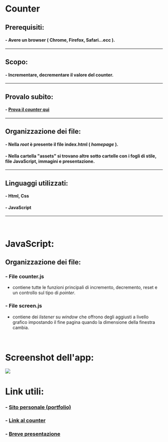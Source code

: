 # **Counter**
## **Prerequisiti:** 
#### - Avere un browser ( Chrome, Firefox, Safari...ecc ).

---

## **Scopo:** 
#### - Incrementare, decrementare il valore del counter.

---

## **Provalo subito:**
#### - [Prova il _counter_ qui](https://giovannipacelli2.github.io/counter/)
---

## **Organizzazione dei file:** 
#### - Nella _root_ è presente il file **index.html** ( _homepage_ ).
#### - Nella cartella "**assets**" si trovano altre sotto cartelle con i fogli di stile, file JavaScript, immagini e presentazione.

---

## **Linguaggi utilizzati:** 
#### - Html, Css
#### - JavaScript

---
</br>

# **JavaScript:** 

## **Organizzazione dei file:**
### - File **counter.js** 
- contiene tutte le funzioni principali di incremento, decremento, reset e un controllo sul tipo di _pointer_.

### - File **screen.js** 
- contiene dei _listener_ su _window_ che offrono degli aggiusti a livello grafico impostando il fine pagina quando la dimensione della finestra cambia.

</br>

# **Screenshot dell'app:**

![](https://giovannipacelli2.github.io/counter/assets/presentation/img/counter_1.jpg)

# **Link utili:**

### - [Sito personale (portfolio)](https://giovannipacelli2.github.io/portfolio/)

### - [Link al counter](https://giovannipacelli2.github.io/counter/)

### - [Breve presentazione](https://giovannipacelli2.github.io/counter/assets/presentation/Presentazione_Counter.pdf)